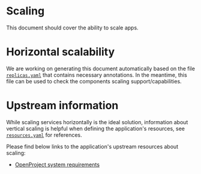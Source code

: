 <!--
SPDX-FileCopyrightText: 2023 Bundesministerium des Innern und für Heimat, PG ZenDiS "Projektgruppe für Aufbau ZenDiS"
SPDX-License-Identifier: Apache-2.0
-->

<h1>Scaling</h1>

This document should cover the ability to scale apps.

# Horizontal scalability

We are working on generating this document automatically based on the file
[`replicas.yaml`](../helmfile/environments/default/replicas.yaml) that contains necessary annotations.
In the meantime, this file can be used to check the components scaling support/capabilities.

# Upstream information

While scaling services horizontally is the ideal solution, information about vertical scaling is helpful
when defining the application's resources, see [`resources.yaml`](../helmfile/environments/default/resources.yaml) for references.

Please find below links to the application's upstream resources about scaling:

- [OpenProject system requirements](https://www.openproject.org/docs/installation-and-operations/system-requirements/)
